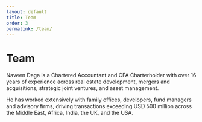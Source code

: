 ```yaml
---
layout: default
title: Team
order: 3
permalink: /team/
---
```


# Team 

Naveen Daga is a Chartered Accountant and CFA Charterholder with over 16 years of experience across real estate development, mergers and acquisitions, strategic joint ventures, and asset management. 

He has worked extensively with family offices, developers, fund managers and advisory firms, driving transactions exceeding USD 500 million across the Middle East, Africa, India, the UK, and the USA.
